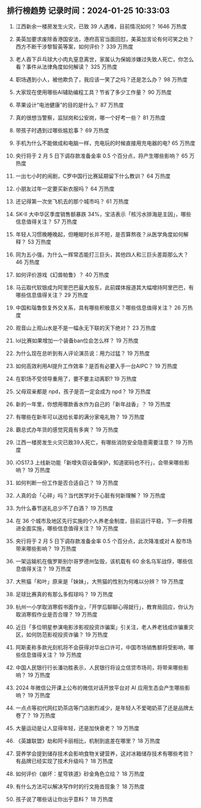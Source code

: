 
## 排行榜趋势 记录时间：2024-01-25 10:33:03
  
  1. 江西新余一楼房发生火灾，已致 39 人遇难，目前情况如何？ 1646 万热度
    
  2. 美英加要求废除香港国安法，港府高官当面回怼，美英加言论有何可笑之处？西方不断干涉黎智英等案，如何评价？ 339 万热度
    
  3. 老人吞下乒乓球大小肉丸窒息离世，家属认为保姆涉嫌过失致人死亡，你怎么看？事件从法律角度如何解读？ 325 万热度
    
  4. 职场遇到小人，被他欺负了，我应该一笑了之吗？还是怎么办？ 98 万热度
    
  5. 大家现在使用哪些AI辅助编程工具？节省了多少工作量？ 90 万热度
    
  6. 苹果设计“电池健康”的目的是什么？ 87 万热度
    
  7. 真的很想当警察，监狱岗和公安岗，哪一个好考一些？ 81 万热度
    
  8. 带孩子时遇到过哪些尴尬事？ 69 万热度
    
  9. 手机为什么不能做成和电脑一样，充电玩的时候直接用充电器的电? 65 万热度
    
  10. 央行将于 2 月 5 日下调存款准备金率 0.5 个百分点，将产生哪些影响？ 65 万热度
    
  11. 一出七小时的闹剧，C罗中国行比赛延期留下什么教训？ 64 万热度
    
  12. 小朋友过年一定要买新衣服吗？ 64 万热度
    
  13. 还记得第一次坐飞机去的那个城市吗？ 61 万热度
    
  14. SK-II 大中华区季度销售额暴跌 34%，宝洁表示「核污水排海是主因」，哪些信息值得关注？ 57 万热度
    
  15. 年轻人习惯晚睡晚起，但睡眠时长并不短，是否算熬夜？从医学角度如何解释？ 53 万热度
    
  16. 同为五小强，为什么一辉常态能打三巨头，其他四人和三巨头差距那么大？ 46 万热度
    
  17. 如何评价游戏《幻兽帕鲁》？ 40 万热度
    
  18. 马云取代软银成为阿里巴巴最大股东，此前媒体报道其大幅增持阿里巴巴，有哪些信息值得关注？ 29 万热度
    
  19. 中国和瑙鲁恢复外交关系，具有哪些积极意义？哪些信息值得关注？ 26 万热度
    
  20. 观音山上观山水是不是一幅永无下联的天下绝对？ 23 万热度
    
  21. lol比赛如果增加一个装备ban位会怎么样？ 19 万热度
    
  22. 为什么现在总听到有人评论演员说：用力过猛？ 19 万热度
    
  23. 如何高效利用AI提升工作效率？是否有必要入手一台AIPC？ 19 万热度
    
  24. 在职场不受领导重用了，要不要主动离职? 19 万热度
    
  25. 父母双亲都是 npd，孩子是否一定会成为 npd？ 19 万热度
    
  26. 新的一年里，你想用哪款香水作为自己的「新年战香」？ 19 万热度
    
  27. 有哪些在新年可以送给长辈的满分家电礼物？ 19 万热度
    
  28. 霸总式办年货的感觉究竟有多爽？ 19 万热度
    
  29. 江西一楼房发生火灾已致39人死亡，有哪些消防安全隐患需要注意？ 19 万热度
    
  30. iOS17.3 上线新功能「新增失窃设备保护，知道密码也不行」，会带来哪些影响？ 19 万热度
    
  31. 如何判断一份工作是否合适自己？ 19 万热度
    
  32. 人真的会「心碎」吗？当代医学对于心脏有何新理解？ 19 万热度
    
  33. 为什么春节送礼总少不了白酒？ 19 万热度
    
  34. 在 36 个城市及地区先行实施的个人养老金制度，目前运行平稳，下一步将推进全面实施，哪些信息值得关注？ 19 万热度
    
  35. 央行将于 2 月 5 日下调存款准备金率 0.5 个百分点，此次降准或对 A 股市场带来哪些影响？ 19 万热度
    
  36. 一架运输机在俄罗斯别尔哥罗德州坠毁，该机载有 60 余名乌军战俘，哪些信息值得关注？ 19 万热度
    
  37. 大熊猫「和叶」原来是「妹妹」，大熊猫的性别为何难以分辨？ 19 万热度
    
  38. 足球比赛真的有那么多假球吗？ 19 万热度
    
  39. 杭州一小学取消寒假书面作业，「开学后聊聊心得就行」，教育局回应，你认为取消寒假作业是否合理？ 19 万热度
    
  40. 近日「多位明星参演电影涉影视投资诈骗案」引关注，老人养老钱成诈骗重灾区，如何防范影视投资诈骗？ 19 万热度
    
  41. 阿斯麦称多款光刻机将不会获得对华出口许可，中国市场销售额将受影响，哪些信息值得关注？ 19 万热度
    
  42. 中国人民银行行长潘功胜表示，人民银行将设立信贷市场司，将带来哪些影响？ 19 万热度
    
  43. 2024 年微信公开课上公布的微信对话开放平台对 AI 应用生态会产生哪些影响？ 19 万热度
    
  44. 一点点等初代网红奶茶店等门店剧烈减少，是年轻人不爱喝奶茶了还是品牌太卷了？ 19 万热度
    
  45. 大量运动是让人显得年轻，还是加快衰老？ 19 万热度
    
  46. 《英雄联盟》劫和阿卡丽相比，机制到底差在哪里？ 18 万热度
    
  47. 营养学会提到储存技术会影响食物关键营养，这对冰箱储存技术有哪些考验？有品牌已经实现了技术升级吗？ 18 万热度
    
  48. 如何评价《崩坏：星穹铁道》砂金角色立绘？ 18 万热度
    
  49. 有什么方法可以解决写作时的行文拖沓现象？ 18 万热度
    
  50. 孩子说了哪些话让你出乎意料？ 18 万热度
    
